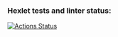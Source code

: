 ### Hexlet tests and linter status:
[![Actions Status](https://github.com/christina-migina/python-project-49/actions/workflows/hexlet-check.yml/badge.svg)](https://github.com/christina-migina/python-project-49/actions)